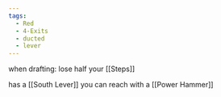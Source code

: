 ```yaml
---
tags:
  - Red
  - 4-Exits
  - ducted
  - lever
---
```

when drafting: lose half your [[Steps]]

has a [[South Lever]] you can reach with a [[Power Hammer]]